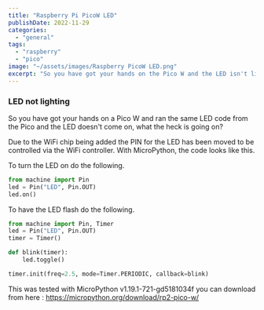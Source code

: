 ```yaml
---
title: "Raspberry Pi PicoW LED"
publishDate: 2022-11-29
categories: 
  - "general"
tags: 
  - "raspberry"
  - "pico"
image: "~/assets/images/Raspberry PicoW LED.png"
excerpt: "So you have got your hands on the Pico W and the LED isn't lighting."
---
```


### LED not lighting

So you have got your hands on a Pico W and ran the same LED code from the Pico and the LED doesn't come on, what the heck is going on?

Due to the WiFi chip being added the PIN for the LED has been moved to be controlled via the WiFi controller. With MicroPython, the code looks like this.

To turn the LED on do the following.

```python
from machine import Pin
led = Pin("LED", Pin.OUT)
led.on()
```

To have the LED flash do the following.

```python
from machine import Pin, Timer
led = Pin("LED", Pin.OUT)
timer = Timer()

def blink(timer):
    led.toggle()

timer.init(freq=2.5, mode=Timer.PERIODIC, callback=blink)
```

This was tested with MicroPython v1.19.1-721-gd5181034f you can download from here : https://micropython.org/download/rp2-pico-w/

